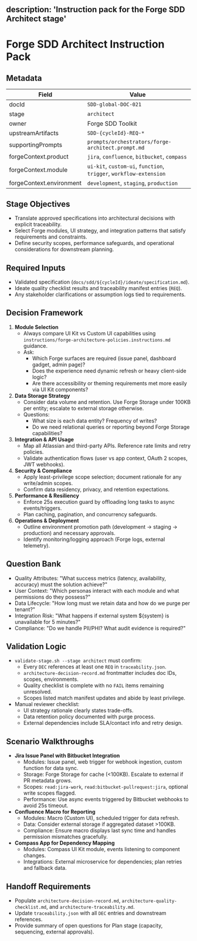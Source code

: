 description: 'Instruction pack for the Forge SDD Architect stage'
---

# Forge SDD Architect Instruction Pack

## Metadata
| Field | Value |
| --- | --- |
| docId | `SDD-global-DOC-021` |
| stage | `architect` |
| owner | Forge SDD Toolkit |
| upstreamArtifacts | `SDD-{cycleId}-REQ-*` |
| supportingPrompts | `prompts/orchestrators/forge-architect.prompt.md` |
| forgeContext.product | `jira`, `confluence`, `bitbucket`, `compass` |
| forgeContext.module | `ui-kit`, `custom-ui`, `function`, `trigger`, `workflow-extension` |
| forgeContext.environment | `development`, `staging`, `production` |

## Stage Objectives
- Translate approved specifications into architectural decisions with explicit traceability.
- Select Forge modules, UI strategy, and integration patterns that satisfy requirements and constraints.
- Define security scopes, performance safeguards, and operational considerations for downstream planning.

## Required Inputs
- Validated specification (`docs/sdd/${cycleId}/ideate/specification.md`).
- Ideate quality checklist results and traceability manifest entries (`REQ`).
- Any stakeholder clarifications or assumption logs tied to requirements.

## Decision Framework
1. **Module Selection**
   - Always compare UI Kit vs Custom UI capabilities using `instructions/forge-architecture-policies.instructions.md` guidance.
   - Ask:
     - Which Forge surfaces are required (issue panel, dashboard gadget, admin page)?
     - Does the experience need dynamic refresh or heavy client-side logic?
     - Are there accessibility or theming requirements met more easily via UI Kit components?
2. **Data Storage Strategy**
   - Consider data volume and retention. Use Forge Storage under 100KB per entity; escalate to external storage otherwise.
   - Questions:
     - What size is each data entity? Frequency of writes?
     - Do we need relational queries or reporting beyond Forge Storage capabilities?
3. **Integration & API Usage**
   - Map all Atlassian and third-party APIs. Reference rate limits and retry policies.
   - Validate authentication flows (user vs app context, OAuth 2 scopes, JWT webhooks).
4. **Security & Compliance**
   - Apply least-privilege scope selection; document rationale for any write/admin scopes.
   - Confirm data residency, privacy, and retention expectations.
5. **Performance & Resiliency**
   - Enforce 25s execution guard by offloading long tasks to async events/triggers.
   - Plan caching, pagination, and concurrency safeguards.
6. **Operations & Deployment**
   - Outline environment promotion path (development → staging → production) and necessary approvals.
   - Identify monitoring/logging approach (Forge logs, external telemetry).

## Question Bank
- Quality Attributes: "What success metrics (latency, availability, accuracy) must the solution achieve?"
- User Context: "Which personas interact with each module and what permissions do they possess?"
- Data Lifecycle: "How long must we retain data and how do we purge per tenant?"
- Integration Risk: "What happens if external system ${system} is unavailable for 5 minutes?"
- Compliance: "Do we handle PII/PHI? What audit evidence is required?"

## Validation Logic
- `validate-stage.sh --stage architect` must confirm:
  - Every `DEC` references at least one `REQ` in `traceability.json`.
  - `architecture-decision-record.md` frontmatter includes doc IDs, scopes, environments.
  - Quality checklist is complete with no `FAIL` items remaining unresolved.
  - Scopes listed match manifest updates and abide by least privilege.
- Manual reviewer checklist:
  - UI strategy rationale clearly states trade-offs.
  - Data retention policy documented with purge process.
  - External dependencies include SLA/contact info and retry design.

## Scenario Walkthroughs
- **Jira Issue Panel with Bitbucket Integration**
  - Modules: Issue panel, web trigger for webhook ingestion, custom function for data sync.
  - Storage: Forge Storage for cache (<100KB). Escalate to external if PR metadata grows.
  - Scopes: `read:jira-work`, `read:bitbucket-pullrequest:jira`, optional write scopes flagged.
  - Performance: Use async events triggered by Bitbucket webhooks to avoid 25s timeout.
- **Confluence Macro for Reporting**
  - Modules: Macro (Custom UI), scheduled trigger for data refresh.
  - Data: Consider external storage if aggregated dataset >100KB.
  - Compliance: Ensure macro displays last sync time and handles permission mismatches gracefully.
- **Compass App for Dependency Mapping**
  - Modules: Compass UI Kit module, events listening to component changes.
  - Integrations: External microservice for dependencies; plan retries and fallback data.

## Handoff Requirements
- Populate `architecture-decision-record.md`, `architecture-quality-checklist.md`, and `architecture-traceability.md`.
- Update `traceability.json` with all `DEC` entries and downstream references.
- Provide summary of open questions for Plan stage (capacity, sequencing, external approvals).
